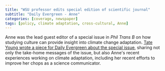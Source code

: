 ```yaml
---
title: "WSU professor edits special edition of scientific journal"
subtitle: "Daily Evergreen - Anne"
categories: [coverage, newspaper]
tags: [policy, climate adaptation, cross-cultural, Anne]
---
```

Anne was the lead guest editor of a special issue in _Phil Trans B_ on how studying culture can provide insight into climate change adaptation. [Tate Young wrote a piece for Daily Evergreen about the special issue](https://dailyevergreen.com/166903/news/wsu-professor-edits-special-edition-of-scientific-journal/), sharing not only the take-home messages of the issue, but also Anne's recent experiences working on climate adaptation, including her recent efforts to improve her chops as a science communicator.

